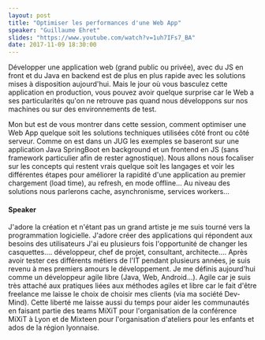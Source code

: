 ```yaml
---
layout: post
title: "Optimiser les performances d'une Web App"
speaker: "Guillaume Ehret"
slides: "https://www.youtube.com/watch?v=1uh7IFs7_BA"
date: 2017-11-09 18:30:00
---
```

Développer une application web (grand public ou privée), avec du JS en front et du Java en backend est de plus en plus rapide avec les solutions mises à disposition aujourd'hui. Mais le jour où vous basculez cette application en production, vous pouvez avoir quelque surprise car le Web a ses particularités qu'on ne retrouve pas quand nous développons sur nos machines ou sur des environnements de test.

Mon but est de vous montrer dans cette session, comment optimiser une Web App quelque soit les solutions techniques utilisées côté front ou côté serveur. Comme on est dans un JUG les exemples se baseront sur une application Java SpringBoot en background et un frontend en JS (sans framework particulier afin de rester agnostique). Nous allons nous focaliser sur les concepts qui restent vrais quelque soit les langages et voir les différentes étapes pour améliorer la rapidité d'une application au premier chargement (load time), au refresh, en mode offline... Au niveau des solutions nous parlerons cache, asynchronisme, services workers...

#### Speaker

J'adore la création et n'étant pas un grand artiste je me suis tourné vers la programmation logicielle. J'adore créer des applications qui répondent aux besoins des utilisateurs J'ai eu plusieurs fois l'opportunité de  changer les casquettes.... développeur, chef de projet, consultant, architecte.... Après avoir tester ces différents métiers de l'IT pendant plusieurs années, je suis revenu à mes premiers amours le développement. Je me définis aujourd'hui comme un développeur agile libre (Java, Web, Android...). Agile car je suis très attaché aux pratiques liées aux méthodes agiles et libre car le fait d'être freelance me laisse le choix de choisir mes clients (via ma société Dev-Mind). Cette liberté me laisse aussi du temps pour aider les communautés en faisant partie des teams MiXiT pour l'organisation de la conférence MiXiT à Lyon et de Mixteen pour l'organisation d'ateliers pour les enfants et ados de la région lyonnaise.

